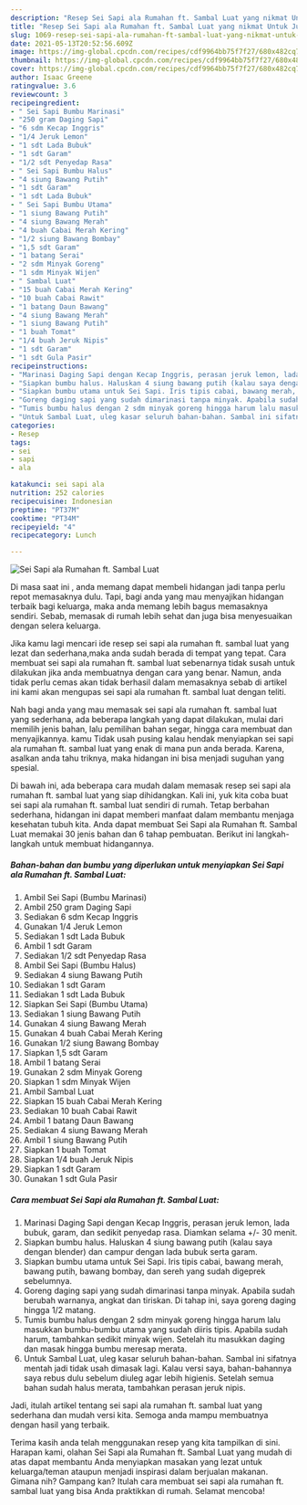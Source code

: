 ```yaml
---
description: "Resep Sei Sapi ala Rumahan ft. Sambal Luat yang nikmat Untuk Jualan"
title: "Resep Sei Sapi ala Rumahan ft. Sambal Luat yang nikmat Untuk Jualan"
slug: 1069-resep-sei-sapi-ala-rumahan-ft-sambal-luat-yang-nikmat-untuk-jualan
date: 2021-05-13T20:52:56.609Z
image: https://img-global.cpcdn.com/recipes/cdf9964bb75f7f27/680x482cq70/sei-sapi-ala-rumahan-ft-sambal-luat-foto-resep-utama.jpg
thumbnail: https://img-global.cpcdn.com/recipes/cdf9964bb75f7f27/680x482cq70/sei-sapi-ala-rumahan-ft-sambal-luat-foto-resep-utama.jpg
cover: https://img-global.cpcdn.com/recipes/cdf9964bb75f7f27/680x482cq70/sei-sapi-ala-rumahan-ft-sambal-luat-foto-resep-utama.jpg
author: Isaac Greene
ratingvalue: 3.6
reviewcount: 3
recipeingredient:
- " Sei Sapi Bumbu Marinasi"
- "250 gram Daging Sapi"
- "6 sdm Kecap Inggris"
- "1/4 Jeruk Lemon"
- "1 sdt Lada Bubuk"
- "1 sdt Garam"
- "1/2 sdt Penyedap Rasa"
- " Sei Sapi Bumbu Halus"
- "4 siung Bawang Putih"
- "1 sdt Garam"
- "1 sdt Lada Bubuk"
- " Sei Sapi Bumbu Utama"
- "1 siung Bawang Putih"
- "4 siung Bawang Merah"
- "4 buah Cabai Merah Kering"
- "1/2 siung Bawang Bombay"
- "1,5 sdt Garam"
- "1 batang Serai"
- "2 sdm Minyak Goreng"
- "1 sdm Minyak Wijen"
- " Sambal Luat"
- "15 buah Cabai Merah Kering"
- "10 buah Cabai Rawit"
- "1 batang Daun Bawang"
- "4 siung Bawang Merah"
- "1 siung Bawang Putih"
- "1 buah Tomat"
- "1/4 buah Jeruk Nipis"
- "1 sdt Garam"
- "1 sdt Gula Pasir"
recipeinstructions:
- "Marinasi Daging Sapi dengan Kecap Inggris, perasan jeruk lemon, lada bubuk, garam, dan sedikit penyedap rasa. Diamkan selama +/- 30 menit."
- "Siapkan bumbu halus. Haluskan 4 siung bawang putih (kalau saya dengan blender) dan campur dengan lada bubuk serta garam."
- "Siapkan bumbu utama untuk Sei Sapi. Iris tipis cabai, bawang merah, bawang putih, bawang bombay, dan sereh yang sudah digeprek sebelumnya."
- "Goreng daging sapi yang sudah dimarinasi tanpa minyak. Apabila sudah berubah warnanya, angkat dan tiriskan. Di tahap ini, saya goreng daging hingga 1/2 matang."
- "Tumis bumbu halus dengan 2 sdm minyak goreng hingga harum lalu masukkan bumbu-bumbu utama yang sudah diiris tipis. Apabila sudah harum, tambahkan sedikit minyak wijen. Setelah itu masukkan daging dan masak hingga bumbu meresap merata."
- "Untuk Sambal Luat, uleg kasar seluruh bahan-bahan. Sambal ini sifatnya mentah jadi tidak usah dimasak lagi. Kalau versi saya, bahan-bahannya saya rebus dulu sebelum diuleg agar lebih higienis. Setelah semua bahan sudah halus merata, tambahkan perasan jeruk nipis."
categories:
- Resep
tags:
- sei
- sapi
- ala

katakunci: sei sapi ala 
nutrition: 252 calories
recipecuisine: Indonesian
preptime: "PT37M"
cooktime: "PT34M"
recipeyield: "4"
recipecategory: Lunch

---
```



![Sei Sapi ala Rumahan ft. Sambal Luat](https://img-global.cpcdn.com/recipes/cdf9964bb75f7f27/680x482cq70/sei-sapi-ala-rumahan-ft-sambal-luat-foto-resep-utama.jpg)

Di masa  saat ini , anda memang dapat membeli hidangan jadi tanpa perlu repot memasaknya dulu. Tapi, bagi anda yang mau menyajikan hidangan terbaik bagi keluarga, maka anda memang lebih bagus memasaknya sendiri. Sebab, memasak di rumah lebih sehat dan juga bisa menyesuaikan dengan selera keluarga.

Jika kamu lagi mencari ide resep sei sapi ala rumahan ft. sambal luat yang lezat dan sederhana,maka anda sudah berada di tempat yang tepat. Cara membuat sei sapi ala rumahan ft. sambal luat  sebenarnya tidak susah untuk dilakukan jika anda membuatnya dengan cara yang benar. Namun, anda tidak perlu cemas akan tidak berhasil dalam memasaknya 
sebab di artikel ini kami akan mengupas sei sapi ala rumahan ft. sambal luat dengan teliti.  



Nah bagi anda yang mau memasak sei sapi ala rumahan ft. sambal luat yang sederhana, ada beberapa langkah yang dapat dilakukan, mulai dari memilih jenis bahan, lalu pemilihan bahan segar, hingga cara membuat dan menyajikannya. kamu Tidak usah pusing kalau hendak menyiapkan sei sapi ala rumahan ft. sambal luat yang enak di mana pun anda berada. Karena, asalkan anda  tahu triknya, maka hidangan ini bisa menjadi suguhan yang spesial.

Di bawah ini, ada beberapa cara mudah dalam memasak resep sei sapi ala rumahan ft. sambal luat yang siap dihidangkan. Kali ini, yuk kita coba buat sei sapi ala rumahan ft. sambal luat sendiri di rumah. Tetap berbahan sederhana, hidangan ini dapat memberi manfaat dalam membantu menjaga kesehatan tubuh kita. Anda dapat membuat Sei Sapi ala Rumahan ft. Sambal Luat memakai 30 jenis bahan dan 6 tahap pembuatan. Berikut ini langkah-langkah untuk membuat hidangannya.

<!--inarticleads1-->

##### Bahan-bahan dan bumbu yang diperlukan untuk menyiapkan Sei Sapi ala Rumahan ft. Sambal Luat:

1. Ambil  Sei Sapi (Bumbu Marinasi)
1. Ambil 250 gram Daging Sapi
1. Sediakan 6 sdm Kecap Inggris
1. Gunakan 1/4 Jeruk Lemon
1. Sediakan 1 sdt Lada Bubuk
1. Ambil 1 sdt Garam
1. Sediakan 1/2 sdt Penyedap Rasa
1. Ambil  Sei Sapi (Bumbu Halus)
1. Sediakan 4 siung Bawang Putih
1. Sediakan 1 sdt Garam
1. Sediakan 1 sdt Lada Bubuk
1. Siapkan  Sei Sapi (Bumbu Utama)
1. Sediakan 1 siung Bawang Putih
1. Gunakan 4 siung Bawang Merah
1. Gunakan 4 buah Cabai Merah Kering
1. Gunakan 1/2 siung Bawang Bombay
1. Siapkan 1,5 sdt Garam
1. Ambil 1 batang Serai
1. Gunakan 2 sdm Minyak Goreng
1. Siapkan 1 sdm Minyak Wijen
1. Ambil  Sambal Luat
1. Siapkan 15 buah Cabai Merah Kering
1. Sediakan 10 buah Cabai Rawit
1. Ambil 1 batang Daun Bawang
1. Sediakan 4 siung Bawang Merah
1. Ambil 1 siung Bawang Putih
1. Siapkan 1 buah Tomat
1. Siapkan 1/4 buah Jeruk Nipis
1. Siapkan 1 sdt Garam
1. Gunakan 1 sdt Gula Pasir




<!--inarticleads2-->

##### Cara membuat Sei Sapi ala Rumahan ft. Sambal Luat:

1. Marinasi Daging Sapi dengan Kecap Inggris, perasan jeruk lemon, lada bubuk, garam, dan sedikit penyedap rasa. Diamkan selama +/- 30 menit.
1. Siapkan bumbu halus. Haluskan 4 siung bawang putih (kalau saya dengan blender) dan campur dengan lada bubuk serta garam.
1. Siapkan bumbu utama untuk Sei Sapi. Iris tipis cabai, bawang merah, bawang putih, bawang bombay, dan sereh yang sudah digeprek sebelumnya.
1. Goreng daging sapi yang sudah dimarinasi tanpa minyak. Apabila sudah berubah warnanya, angkat dan tiriskan. Di tahap ini, saya goreng daging hingga 1/2 matang.
1. Tumis bumbu halus dengan 2 sdm minyak goreng hingga harum lalu masukkan bumbu-bumbu utama yang sudah diiris tipis. Apabila sudah harum, tambahkan sedikit minyak wijen. Setelah itu masukkan daging dan masak hingga bumbu meresap merata.
1. Untuk Sambal Luat, uleg kasar seluruh bahan-bahan. Sambal ini sifatnya mentah jadi tidak usah dimasak lagi. Kalau versi saya, bahan-bahannya saya rebus dulu sebelum diuleg agar lebih higienis. Setelah semua bahan sudah halus merata, tambahkan perasan jeruk nipis.




Jadi, itulah artikel tentang  sei sapi ala rumahan ft. sambal luat  yang sederhana dan mudah versi kita. Semoga anda mampu membuatnya dengan hasil yang terbaik. 

Terima kasih anda telah menggunakan resep yang kita tampilkan di sini. Harapan kami, olahan  Sei Sapi ala Rumahan ft. Sambal Luat yang mudah di atas dapat membantu Anda menyiapkan masakan yang lezat untuk keluarga/teman ataupun menjadi inspirasi dalam berjualan makanan. Gimana nih? Gampang kan? Itulah cara membuat sei sapi ala rumahan ft. sambal luat yang bisa Anda praktikkan di rumah. Selamat mencoba!

